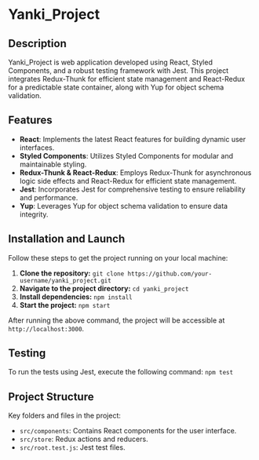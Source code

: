 # Yanki_Project

## Description

Yanki_Project is web application developed using React, 
Styled Components, and a robust testing framework with Jest.
This project integrates Redux-Thunk for efficient state management and React-Redux 
for a predictable state container, along with Yup for object schema validation.

## Features

- **React**: Implements the latest React features for building dynamic user interfaces.
- **Styled Components**: Utilizes Styled Components for modular and maintainable styling.
- **Redux-Thunk & React-Redux**: Employs Redux-Thunk for asynchronous logic side effects and React-Redux for efficient state management.
- **Jest**: Incorporates Jest for comprehensive testing to ensure reliability and performance.
- **Yup**: Leverages Yup for object schema validation to ensure data integrity.

## Installation and Launch

Follow these steps to get the project running on your local machine:

1. **Clone the repository:**
`git clone https://github.com/your-username/yanki_project.git`
2. **Navigate to the project directory:**
`cd yanki_project`
3. **Install dependencies:**
`npm install`
4. **Start the project:**
`npm start`

After running the above command, the project will be accessible at `http://localhost:3000`.

## Testing

To run the tests using Jest, execute the following command:
`npm test`


## Project Structure

Key folders and files in the project:

- `src/components`: Contains React components for the user interface.
- `src/store`: Redux actions and reducers.
- `src/root.test.js`: Jest test files.




